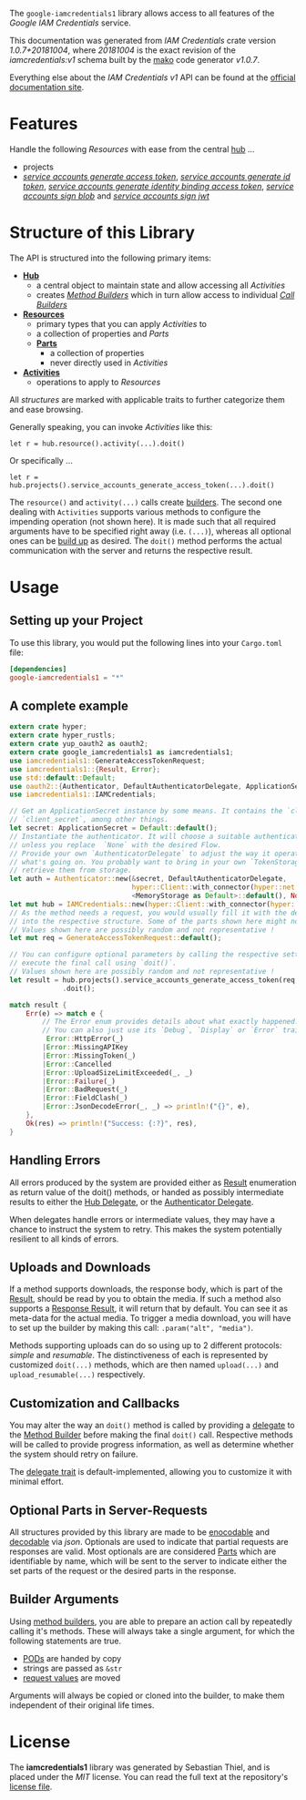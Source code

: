 <!---
DO NOT EDIT !
This file was generated automatically from 'src/mako/api/README.md.mako'
DO NOT EDIT !
-->
The `google-iamcredentials1` library allows access to all features of the *Google IAM Credentials* service.

This documentation was generated from *IAM Credentials* crate version *1.0.7+20181004*, where *20181004* is the exact revision of the *iamcredentials:v1* schema built by the [mako](http://www.makotemplates.org/) code generator *v1.0.7*.

Everything else about the *IAM Credentials* *v1* API can be found at the
[official documentation site](https://cloud.google.com/iam/docs/creating-short-lived-service-account-credentials).
# Features

Handle the following *Resources* with ease from the central [hub](https://docs.rs/google-iamcredentials1/1.0.7+20181004/google_iamcredentials1/struct.IAMCredentials.html) ... 

* projects
 * [*service accounts generate access token*](https://docs.rs/google-iamcredentials1/1.0.7+20181004/google_iamcredentials1/struct.ProjectServiceAccountGenerateAccessTokenCall.html), [*service accounts generate id token*](https://docs.rs/google-iamcredentials1/1.0.7+20181004/google_iamcredentials1/struct.ProjectServiceAccountGenerateIdTokenCall.html), [*service accounts generate identity binding access token*](https://docs.rs/google-iamcredentials1/1.0.7+20181004/google_iamcredentials1/struct.ProjectServiceAccountGenerateIdentityBindingAccessTokenCall.html), [*service accounts sign blob*](https://docs.rs/google-iamcredentials1/1.0.7+20181004/google_iamcredentials1/struct.ProjectServiceAccountSignBlobCall.html) and [*service accounts sign jwt*](https://docs.rs/google-iamcredentials1/1.0.7+20181004/google_iamcredentials1/struct.ProjectServiceAccountSignJwtCall.html)




# Structure of this Library

The API is structured into the following primary items:

* **[Hub](https://docs.rs/google-iamcredentials1/1.0.7+20181004/google_iamcredentials1/struct.IAMCredentials.html)**
    * a central object to maintain state and allow accessing all *Activities*
    * creates [*Method Builders*](https://docs.rs/google-iamcredentials1/1.0.7+20181004/google_iamcredentials1/trait.MethodsBuilder.html) which in turn
      allow access to individual [*Call Builders*](https://docs.rs/google-iamcredentials1/1.0.7+20181004/google_iamcredentials1/trait.CallBuilder.html)
* **[Resources](https://docs.rs/google-iamcredentials1/1.0.7+20181004/google_iamcredentials1/trait.Resource.html)**
    * primary types that you can apply *Activities* to
    * a collection of properties and *Parts*
    * **[Parts](https://docs.rs/google-iamcredentials1/1.0.7+20181004/google_iamcredentials1/trait.Part.html)**
        * a collection of properties
        * never directly used in *Activities*
* **[Activities](https://docs.rs/google-iamcredentials1/1.0.7+20181004/google_iamcredentials1/trait.CallBuilder.html)**
    * operations to apply to *Resources*

All *structures* are marked with applicable traits to further categorize them and ease browsing.

Generally speaking, you can invoke *Activities* like this:

```Rust,ignore
let r = hub.resource().activity(...).doit()
```

Or specifically ...

```ignore
let r = hub.projects().service_accounts_generate_access_token(...).doit()
```

The `resource()` and `activity(...)` calls create [builders][builder-pattern]. The second one dealing with `Activities` 
supports various methods to configure the impending operation (not shown here). It is made such that all required arguments have to be 
specified right away (i.e. `(...)`), whereas all optional ones can be [build up][builder-pattern] as desired.
The `doit()` method performs the actual communication with the server and returns the respective result.

# Usage

## Setting up your Project

To use this library, you would put the following lines into your `Cargo.toml` file:

```toml
[dependencies]
google-iamcredentials1 = "*"
```

## A complete example

```Rust
extern crate hyper;
extern crate hyper_rustls;
extern crate yup_oauth2 as oauth2;
extern crate google_iamcredentials1 as iamcredentials1;
use iamcredentials1::GenerateAccessTokenRequest;
use iamcredentials1::{Result, Error};
use std::default::Default;
use oauth2::{Authenticator, DefaultAuthenticatorDelegate, ApplicationSecret, MemoryStorage};
use iamcredentials1::IAMCredentials;

// Get an ApplicationSecret instance by some means. It contains the `client_id` and 
// `client_secret`, among other things.
let secret: ApplicationSecret = Default::default();
// Instantiate the authenticator. It will choose a suitable authentication flow for you, 
// unless you replace  `None` with the desired Flow.
// Provide your own `AuthenticatorDelegate` to adjust the way it operates and get feedback about 
// what's going on. You probably want to bring in your own `TokenStorage` to persist tokens and
// retrieve them from storage.
let auth = Authenticator::new(&secret, DefaultAuthenticatorDelegate,
                              hyper::Client::with_connector(hyper::net::HttpsConnector::new(hyper_rustls::TlsClient::new())),
                              <MemoryStorage as Default>::default(), None);
let mut hub = IAMCredentials::new(hyper::Client::with_connector(hyper::net::HttpsConnector::new(hyper_rustls::TlsClient::new())), auth);
// As the method needs a request, you would usually fill it with the desired information
// into the respective structure. Some of the parts shown here might not be applicable !
// Values shown here are possibly random and not representative !
let mut req = GenerateAccessTokenRequest::default();

// You can configure optional parameters by calling the respective setters at will, and
// execute the final call using `doit()`.
// Values shown here are possibly random and not representative !
let result = hub.projects().service_accounts_generate_access_token(req, "name")
             .doit();

match result {
    Err(e) => match e {
        // The Error enum provides details about what exactly happened.
        // You can also just use its `Debug`, `Display` or `Error` traits
         Error::HttpError(_)
        |Error::MissingAPIKey
        |Error::MissingToken(_)
        |Error::Cancelled
        |Error::UploadSizeLimitExceeded(_, _)
        |Error::Failure(_)
        |Error::BadRequest(_)
        |Error::FieldClash(_)
        |Error::JsonDecodeError(_, _) => println!("{}", e),
    },
    Ok(res) => println!("Success: {:?}", res),
}

```
## Handling Errors

All errors produced by the system are provided either as [Result](https://docs.rs/google-iamcredentials1/1.0.7+20181004/google_iamcredentials1/enum.Result.html) enumeration as return value of 
the doit() methods, or handed as possibly intermediate results to either the 
[Hub Delegate](https://docs.rs/google-iamcredentials1/1.0.7+20181004/google_iamcredentials1/trait.Delegate.html), or the [Authenticator Delegate](https://docs.rs/yup-oauth2/*/yup_oauth2/trait.AuthenticatorDelegate.html).

When delegates handle errors or intermediate values, they may have a chance to instruct the system to retry. This 
makes the system potentially resilient to all kinds of errors.

## Uploads and Downloads
If a method supports downloads, the response body, which is part of the [Result](https://docs.rs/google-iamcredentials1/1.0.7+20181004/google_iamcredentials1/enum.Result.html), should be
read by you to obtain the media.
If such a method also supports a [Response Result](https://docs.rs/google-iamcredentials1/1.0.7+20181004/google_iamcredentials1/trait.ResponseResult.html), it will return that by default.
You can see it as meta-data for the actual media. To trigger a media download, you will have to set up the builder by making
this call: `.param("alt", "media")`.

Methods supporting uploads can do so using up to 2 different protocols: 
*simple* and *resumable*. The distinctiveness of each is represented by customized 
`doit(...)` methods, which are then named `upload(...)` and `upload_resumable(...)` respectively.

## Customization and Callbacks

You may alter the way an `doit()` method is called by providing a [delegate](https://docs.rs/google-iamcredentials1/1.0.7+20181004/google_iamcredentials1/trait.Delegate.html) to the 
[Method Builder](https://docs.rs/google-iamcredentials1/1.0.7+20181004/google_iamcredentials1/trait.CallBuilder.html) before making the final `doit()` call. 
Respective methods will be called to provide progress information, as well as determine whether the system should 
retry on failure.

The [delegate trait](https://docs.rs/google-iamcredentials1/1.0.7+20181004/google_iamcredentials1/trait.Delegate.html) is default-implemented, allowing you to customize it with minimal effort.

## Optional Parts in Server-Requests

All structures provided by this library are made to be [enocodable](https://docs.rs/google-iamcredentials1/1.0.7+20181004/google_iamcredentials1/trait.RequestValue.html) and 
[decodable](https://docs.rs/google-iamcredentials1/1.0.7+20181004/google_iamcredentials1/trait.ResponseResult.html) via *json*. Optionals are used to indicate that partial requests are responses 
are valid.
Most optionals are are considered [Parts](https://docs.rs/google-iamcredentials1/1.0.7+20181004/google_iamcredentials1/trait.Part.html) which are identifiable by name, which will be sent to 
the server to indicate either the set parts of the request or the desired parts in the response.

## Builder Arguments

Using [method builders](https://docs.rs/google-iamcredentials1/1.0.7+20181004/google_iamcredentials1/trait.CallBuilder.html), you are able to prepare an action call by repeatedly calling it's methods.
These will always take a single argument, for which the following statements are true.

* [PODs][wiki-pod] are handed by copy
* strings are passed as `&str`
* [request values](https://docs.rs/google-iamcredentials1/1.0.7+20181004/google_iamcredentials1/trait.RequestValue.html) are moved

Arguments will always be copied or cloned into the builder, to make them independent of their original life times.

[wiki-pod]: http://en.wikipedia.org/wiki/Plain_old_data_structure
[builder-pattern]: http://en.wikipedia.org/wiki/Builder_pattern
[google-go-api]: https://github.com/google/google-api-go-client

# License
The **iamcredentials1** library was generated by Sebastian Thiel, and is placed 
under the *MIT* license.
You can read the full text at the repository's [license file][repo-license].

[repo-license]: https://github.com/Byron/google-apis-rsblob/master/LICENSE.md
